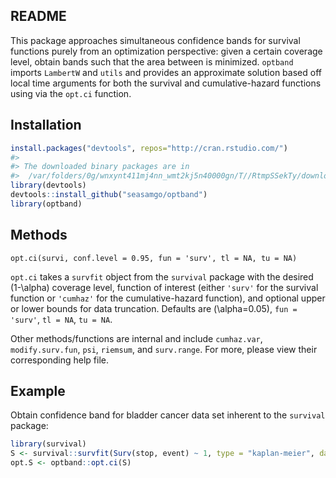 
<!-- README.md is generated from README.Rmd. Please edit that file -->
README
------

This package approaches simultaneous confidence bands for survival functions purely from an optimization perspective: given a certain coverage level, obtain bands such that the area between is minimized. `optband` imports `LambertW` and `utils` and provides an approximate solution based off local time arguments for both the survival and cumulative-hazard functions using via the `opt.ci` function.

Installation
------------

``` r
install.packages("devtools", repos="http://cran.rstudio.com/")
#> 
#> The downloaded binary packages are in
#>  /var/folders/0g/wnxynt411mj4nn_wmt2kj5n40000gn/T//RtmpSSekTy/downloaded_packages
library(devtools)
devtools::install_github("seasamgo/optband")
library(optband)
```

Methods
-------

`opt.ci(survi, conf.level = 0.95, fun = 'surv', tl = NA, tu = NA)`

`opt.ci` takes a `survfit` object from the `survival` package with the desired \(1-\alpha\) coverage level, function of interest (either `'surv'` for the survival function or `'cumhaz'` for the cumulative-hazard function), and optional upper or lower bounds for data truncation. Defaults are \(\alpha=0.05\), `fun = 'surv'`, `tl = NA`, `tu = NA`.

Other methods/functions are internal and include `cumhaz.var`, `modify.surv.fun`, `psi`, `riemsum`, and `surv.range`. For more, please view their corresponding help file.

Example
-------

Obtain confidence band for bladder cancer data set inherent to the `survival` package:

``` r
library(survival)
S <- survival::survfit(Surv(stop, event) ~ 1, type = "kaplan-meier", data = bladder)
opt.S <- optband::opt.ci(S)
```
